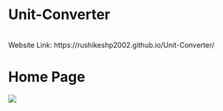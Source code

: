# Unit-Converter
<br>
Website Link: https://rushikeshp2002.github.io/Unit-Converter/
<h1>Home Page</h1>
<img src="https://github.com/Rushikeshp2002/Images/blob/main/unit.png" style="width=100%">
